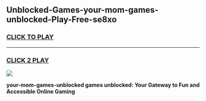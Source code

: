 
## Unblocked-Games-your-mom-games-unblocked-Play-Free-se8xo
<h3>
<a href="https://premium76.site?title=your-mom-games-unblocked&ref=22A">CLICK TO PLAY</a></h3>
<hr>

<h3>
<a href="https://premium76.site?title=your-mom-games-unblocked&ref=22A">CLICK 2 PLAY</a>
  
</h3>

<a href="https://premium76.site?title=your-mom-games-unblocked&ref=22A"><img src="https://clearcache.store/games.png"></a>


**your-mom-games-unblocked games unblocked: Your Gateway to Fun and Accessible Online Gaming**

